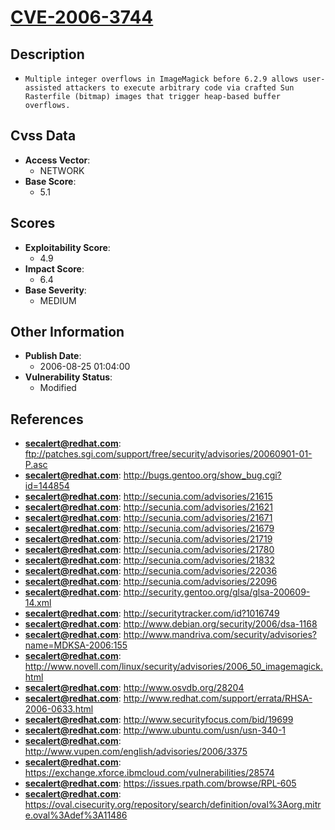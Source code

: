 
# [CVE-2006-3744](https://cve.mitre.org/cgi-bin/cvename.cgi?name=CVE-2006-3744)

## Description

- `Multiple integer overflows in ImageMagick before 6.2.9 allows user-assisted attackers to execute arbitrary code via crafted Sun Rasterfile (bitmap) images that trigger heap-based buffer overflows.`

## Cvss Data

- **Access Vector**:
  - NETWORK
- **Base Score**:
  - 5.1

## Scores

- **Exploitability Score**:
  - 4.9
- **Impact Score**:
  - 6.4
- **Base Severity**:
  - MEDIUM

## Other Information

- **Publish Date**:
  - 2006-08-25 01:04:00
- **Vulnerability Status**:
  - Modified

## References

- **secalert@redhat.com**: ftp://patches.sgi.com/support/free/security/advisories/20060901-01-P.asc
- **secalert@redhat.com**: http://bugs.gentoo.org/show_bug.cgi?id=144854
- **secalert@redhat.com**: http://secunia.com/advisories/21615
- **secalert@redhat.com**: http://secunia.com/advisories/21621
- **secalert@redhat.com**: http://secunia.com/advisories/21671
- **secalert@redhat.com**: http://secunia.com/advisories/21679
- **secalert@redhat.com**: http://secunia.com/advisories/21719
- **secalert@redhat.com**: http://secunia.com/advisories/21780
- **secalert@redhat.com**: http://secunia.com/advisories/21832
- **secalert@redhat.com**: http://secunia.com/advisories/22036
- **secalert@redhat.com**: http://secunia.com/advisories/22096
- **secalert@redhat.com**: http://security.gentoo.org/glsa/glsa-200609-14.xml
- **secalert@redhat.com**: http://securitytracker.com/id?1016749
- **secalert@redhat.com**: http://www.debian.org/security/2006/dsa-1168
- **secalert@redhat.com**: http://www.mandriva.com/security/advisories?name=MDKSA-2006:155
- **secalert@redhat.com**: http://www.novell.com/linux/security/advisories/2006_50_imagemagick.html
- **secalert@redhat.com**: http://www.osvdb.org/28204
- **secalert@redhat.com**: http://www.redhat.com/support/errata/RHSA-2006-0633.html
- **secalert@redhat.com**: http://www.securityfocus.com/bid/19699
- **secalert@redhat.com**: http://www.ubuntu.com/usn/usn-340-1
- **secalert@redhat.com**: http://www.vupen.com/english/advisories/2006/3375
- **secalert@redhat.com**: https://exchange.xforce.ibmcloud.com/vulnerabilities/28574
- **secalert@redhat.com**: https://issues.rpath.com/browse/RPL-605
- **secalert@redhat.com**: https://oval.cisecurity.org/repository/search/definition/oval%3Aorg.mitre.oval%3Adef%3A11486
